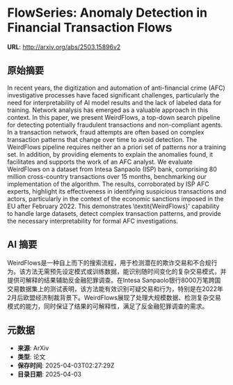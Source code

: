 # FlowSeries: Anomaly Detection in Financial Transaction Flows

**URL**: http://arxiv.org/abs/2503.15896v2

## 原始摘要

In recent years, the digitization and automation of anti-financial crime
(AFC) investigative processes have faced significant challenges, particularly
the need for interpretability of AI model results and the lack of labeled data
for training. Network analysis has emerged as a valuable approach in this
context.
  In this paper, we present WeirdFlows, a top-down search pipeline for
detecting potentially fraudulent transactions and non-compliant agents. In a
transaction network, fraud attempts are often based on complex transaction
patterns that change over time to avoid detection. The WeirdFlows pipeline
requires neither an a priori set of patterns nor a training set. In addition,
by providing elements to explain the anomalies found, it facilitates and
supports the work of an AFC analyst.
  We evaluate WeirdFlows on a dataset from Intesa Sanpaolo (ISP) bank,
comprising 80 million cross-country transactions over 15 months, benchmarking
our implementation of the algorithm. The results, corroborated by ISP AFC
experts, highlight its effectiveness in identifying suspicious transactions and
actors, particularly in the context of the economic sanctions imposed in the EU
after February 2022. This demonstrates \textit{WeirdFlows}' capability to
handle large datasets, detect complex transaction patterns, and provide the
necessary interpretability for formal AFC investigations.


## AI 摘要

WeirdFlows是一种自上而下的搜索流程，用于检测潜在的欺诈交易和不合规行为。该方法无需预先设定模式或训练数据，能识别随时间变化的复杂交易模式，并提供可解释的结果辅助反金融犯罪调查。在Intesa Sanpaolo银行8000万笔跨国交易数据集上的测试表明，该方法能有效识别可疑交易和行为，特别是在2022年2月后欧盟经济制裁背景下。WeirdFlows展现了处理大规模数据、检测复杂交易模式的能力，同时保证了结果的可解释性，满足了反金融犯罪调查的需求。

## 元数据

- **来源**: ArXiv
- **类型**: 论文
- **保存时间**: 2025-04-03T02:27:29Z
- **目录日期**: 2025-04-03
